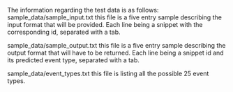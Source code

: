 The information regarding the test data is as follows:
sample_data/sample_input.txt
this file is a five entry sample describing the input format that will be provided. Each line being a snippet with the corresponding id, separated with a tab. 

sample_data/sample_output.txt
this file is a five entry sample describing the output format that will have to be returned. Each line being a snippet id and its predicted event type, separated with a tab. 

sample_data/event_types.txt
this file is listing all the possible 25 event types.

